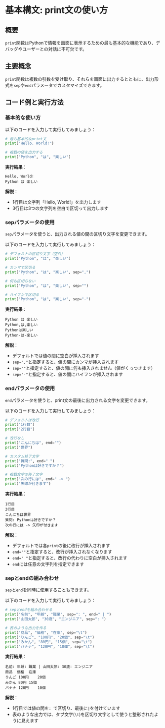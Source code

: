 # 基本構文: print文の使い方

## 概要
`print`関数はPythonで情報を画面に表示するための最も基本的な機能であり、デバッグやユーザーとの対話に不可欠です。

## 主要概念
`print`関数は複数の引数を受け取り、それらを画面に出力するとともに、出力形式を`sep`や`end`パラメータでカスタマイズできます。

## コード例と実行方法

### 基本的な使い方

以下のコードを入力して実行してみましょう：

```python
# 最も基本的なprint文
print("Hello, World!")

# 複数の値を出力する
print("Python", "は", "楽しい")
```

**実行結果**：
```
Hello, World!
Python は 楽しい
```

**解説**：
- 1行目は文字列「Hello, World!」を出力します
- 3行目は3つの文字列を空白で区切って出力します

### sepパラメータの使用

`sep`パラメータを使うと、出力される値の間の区切り文字を変更できます。

以下のコードを入力して実行してみましょう：

```python
# デフォルトの区切り文字（空白）
print("Python", "は", "楽しい")

# カンマで区切る
print("Python", "は", "楽しい", sep=",")

# 何も区切らない
print("Python", "は", "楽しい", sep="")

# ハイフンで区切る
print("Python", "は", "楽しい", sep="-")
```

**実行結果**：
```
Python は 楽しい
Python,は,楽しい
Pythonは楽しい
Python-は-楽しい
```

**解説**：
- デフォルトでは値の間に空白が挿入されます
- `sep=","`と指定すると、値の間にカンマが挿入されます
- `sep=""`と指定すると、値の間に何も挿入されません（値がくっつきます）
- `sep="-"`と指定すると、値の間にハイフンが挿入されます

### endパラメータの使用

`end`パラメータを使うと、print文の最後に出力される文字を変更できます。

以下のコードを入力して実行してみましょう：

```python
# デフォルトは改行
print("1行目")
print("2行目")

# 改行なし
print("こんにちは", end="")
print("世界")

# カスタム終了文字
print("質問:", end=" ")
print("Pythonは好きですか？")

# 複数文字の終了文字
print("次の行には", end=" -> ")
print("矢印が付きます")
```

**実行結果**：
```
1行目
2行目
こんにちは世界
質問: Pythonは好きですか？
次の行には -> 矢印が付きます
```

**解説**：
- デフォルトでは各`print`の後に改行が挿入されます
- `end=""`と指定すると、改行が挿入されなくなります
- `end=" "`と指定すると、改行の代わりに空白が挿入されます
- `end`には任意の文字列を指定できます

### sepとendの組み合わせ

`sep`と`end`を同時に使用することもできます。

以下のコードを入力して実行してみましょう：

```python
# sepとendを組み合わせる
print("名前", "年齢", "職業", sep=": ", end=" | ")
print("山田太郎", "30歳", "エンジニア", sep=": ")

# 表のような出力を作る
print("商品", "価格", "在庫", sep="\t")
print("りんご", "100円", "20個", sep="\t")
print("みかん", "80円", "15個", sep="\t")
print("バナナ", "120円", "10個", sep="\t")
```

**実行結果**：
```
名前: 年齢: 職業 | 山田太郎: 30歳: エンジニア
商品	価格	在庫
りんご	100円	20個
みかん	80円	15個
バナナ	120円	10個
```

**解説**：
- 1行目では値の間を`: `で区切り、最後に` | `を付けています
- 表のような出力では、タブ文字(`\t`)を区切り文字として使うと整形されたように見えます

